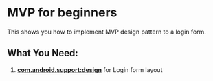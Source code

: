 # MVP for beginners
This shows you how to implement MVP design pattern to a login form.

## What You Need:
1. [**com.android.support:design**](https://github.com/codepath/android_guides/wiki/Design-Support-Library) for Login form layout
